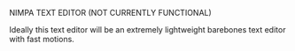 NIMPA TEXT EDITOR (NOT CURRENTLY FUNCTIONAL)

Ideally this text editor will be an extremely lightweight barebones text editor
with fast motions.
